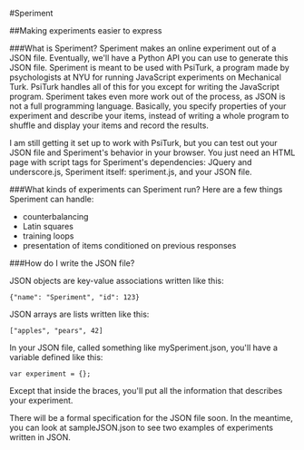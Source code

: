 #Speriment

##Making experiments easier to express

###What is Speriment?
Speriment makes an online experiment out of a JSON file. Eventually, we'll have a Python API you can use to generate this JSON file.
Speriment is meant to be used with PsiTurk, a program made by psychologists at NYU for running JavaScript experiments on Mechanical Turk.
PsiTurk handles all of this for you except for writing the JavaScript program. Speriment takes even more work out of the process, as JSON
is not a full programming language. Basically, you specify properties of your experiment and describe your items, instead of writing a whole
program to shuffle and display your items and record the results.

I am still getting it set up to work with PsiTurk, but you can test out your JSON file and Speriment's behavior in your browser.
You just need an HTML page with script tags for Speriment's dependencies: JQuery and underscore.js, Speriment itself: speriment.js, and
your JSON file.

###What kinds of experiments can Speriment run?
Here are a few things Speriment can handle:

- counterbalancing
- Latin squares
- training loops
- presentation of items conditioned on previous responses

###How do I write the JSON file?

JSON objects are key-value associations written like this:

    {"name": "Speriment", "id": 123}

JSON arrays are lists written like this:

    ["apples", "pears", 42]

In your JSON file, called something like mySperiment.json, you'll have a variable
defined like this:

    var experiment = {};

Except that inside the braces, you'll put all the information that describes your experiment.

There will be a formal specification for the JSON file soon. In the meantime, you can look at sampleJSON.json
to see two examples of experiments written in JSON.

